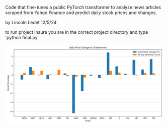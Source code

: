 Code that fine-tunes a public PyTorch transformer to analyze news articles scraped from Yahoo Finance and predict daily stock prices and changes.

by Lincoln Ledet
12/5/24 

to run project insure you are in the correct project directory and type 'python final.py'

![Alt Text](images/figure2.png)
